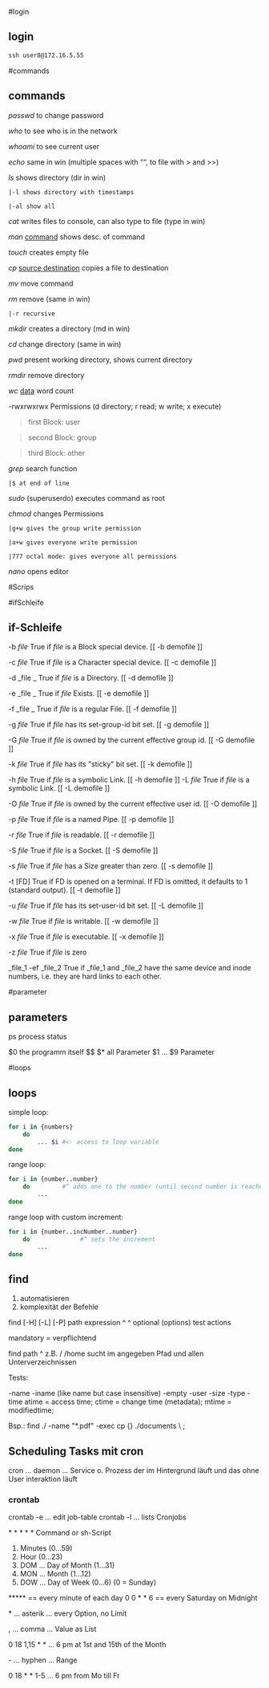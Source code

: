#login
## login
~~~cmd
ssh user8@172.16.5.55
~~~

#commands
## commands
*passwd* to change password

*who* to see who is in the network

*whoami* to see current user

*echo* same in win (multiple spaces with ““, to file with > and >>)

*ls* shows directory (dir in win)

    |-l shows directory with timestamps

    |-al show all

*cat* writes files to console, can also type to file (type in win)

*man* <u>command</u> shows desc. of command

*touch* creates empty file

*cp* <u>source destination</u> copies a file to destination

*mv* move command

*rm* remove (same in win)

    |-r recursive

*mkdir* creates a directory (md in win)

*cd* change directory (same in win)

*pwd* present working directory, shows current directory

*rmdir* remove directory

*wc* <u>data</u> word count

-rwxrwxrwx Permissions (d directory; r read; w write; x execute)

>first Block: user

>second Block: group

>third Block: other

*grep* search function

    |$ at end of line

*sudo* (superuserdo) executes command as root

*chmod* changes Permissions

    |g+w gives the group write permission

    |a+w gives everyone write permission

    |777 octal mode: gives everyone all permissions

*nano* opens editor

#Scrips

#ifSchleife
## if-Schleife

-b _file_      True if _file_ is a Block special device. [[ -b demofile ]]

 -c _file_      True if _file_ is a Character special device. [[ -c demofile ]]

 -d _file _     True if _file_ is a Directory. [[ -d demofile ]]

 -e _file _     True if _file_ Exists. [[ -e demofile ]]

 -f _file _     True if _file_ is a regular File. [[ -f demofile ]]

 -g _file_      True if _file_ has its set-group-id bit set. [[ -g demofile ]]

 -G _file_      True if _file_ is owned by the current effective group id. [[ -G demofile ]]

 -k _file_      True if _file_ has its "sticky" bit set. [[ -k demofile ]]

 -h _file_      True if _file_ is a symbolic Link. [[ -h demofile ]]
 -L _file_      True if _file_ is a symbolic Link. [[ -L demofile ]]

 -O _file_      True if _file_ is owned by the current effective user id. [[ -O demofile ]]

 -p _file_      True if _file_ is a named Pipe. [[ -p demofile ]]

 -r _file_      True if _file_ is readable. [[ -r demofile ]]

 -S _file_      True if _file_ is a Socket. [[ -S demofile ]]

 -s _file_      True if _file_ has a Size greater than zero. [[ -s demofile ]]

 -t [FD]      True if FD is opened on a terminal.  If FD is omitted, it defaults to 1 (standard output). [[ -t demofile ]]

 -u _file_      True if _file_ has its set-user-id bit set. [[ -L demofile ]]

 -w _file_      True if _file_ is writable. [[ -w demofile ]]

 -x _file_      True if _file_ is executable. [[ -x demofile ]]

-z *file*        True if *file* is zero

_file_1 -ef _file_2    True if _file_1 and _file_2 have the same device and inode numbers,  i.e. they are hard links to each other.

#parameter
## parameters
ps process status

\$0 the programm itself
\$$
\$* all Parameter
\$1 ... \$9 Parameter 



#loops
## loops
simple loop: 

~~~bash
for i in {numbers}
	do
		... $i #<- access to loop variable
done
~~~

range loop:

~~~bash
for i in {number..number}
	do         #^ adds one to the number (until second number is reached)
		...
done
~~~

range loop with custom increment:

~~~bash
for i in {number..incNumber..number}
	do              #^ sets the increment
		...
done
~~~


## find
1. automatisieren
2. komplexität der Befehle

find \[-H] \[-L] \[-P] path expression
		^                                 ^
					optional          (options) test actions

mandatory = verpflichtend

find path
		^
		z.B. /
			  /home
	sucht im angegeben Pfad und allen Unterverzeichnissen

Tests:

-name
-iname (like name but case insensitive)
-empty
-user
-size
-type
-time
	atime = access time; ctime = change time (metadata); mtime = modifiedtime;


Bsp.: find ./ -name "\*.pdf" -exec cp {} ./documents \ ; 


## Scheduling Tasks mit cron

cron ... daemon ... Service o. Prozess der im Hintergrund läuft und das ohne User interaktion läuft


### crontab

crontab -e ... edit job-table
crontab -l ... lists Cronjobs

\* * * * * Command or sh-Script

1. Minutes (0...59)
2. Hour (0...23)
3. DOM ... Day of Month (1...31)
4. MON ... Month (1...12)
5. DOW ... Day of Week (0...6)  (0 = Sunday)



\*\*\*\*\* == every minute of each day
0 0 * * 6 == every Saturday on Midnight

\* ... asterik ... every Option, no Limit

, ... comma ... Value as List

0 18 1,15 * * ... 6 pm at 1st and 15th of the Month

\- ... hyphen ... Range

0 18 * * 1-5 ... 6 pm from Mo till Fr

